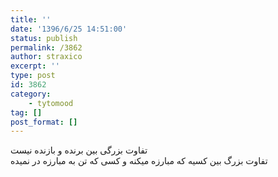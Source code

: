 ```yaml
---
title: ''
date: '1396/6/25 14:51:00'
status: publish
permalink: /3862
author: straxico
excerpt: ''
type: post
id: 3862
category:
    - tytomood
tag: []
post_format: []
---
```

تفاوت بزرگی بین برنده و بازنده نیست  
تفاوت بزرگ بین کسیه که مبارزه میکنه و کسی که تن به مبارزه در نمیده